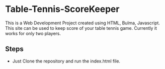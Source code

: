 # Table-Tennis-ScoreKeeper

This is a Web Development Project created using HTML, Bulma, Javascript.
This site can be used to keep score of your table tennis game. Currently it works for only two players.

<h2>Steps</h2>
<ul>
  <li>Just Clone the repository and run the index.html file.</li>
</ul>
